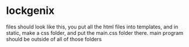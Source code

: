 # lockgenix
files should look like this, you put all the html files into templates, and in static, make a css folder, and put the main.css folder there. main program should be outside of all of those folders
